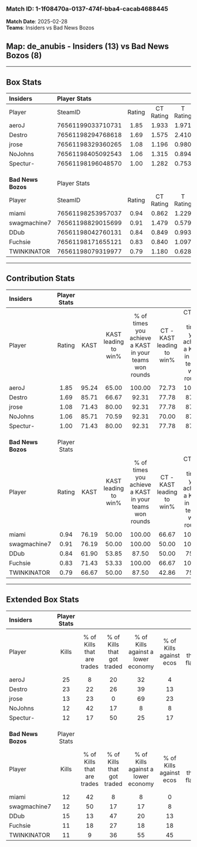 ### Match ID: 1-1f08470a-0137-474f-bba4-cacab4688445  
**Match Date**: 2025-02-28  
**Teams**: Insiders vs Bad News Bozos  

## **Map**: de_anubis - Insiders (13) vs Bad News Bozos (8)  
---  

## Box Stats  

| **Insiders**       | Player Stats      |        |           |          |       |       |       |         |        |      |     |
| :- | :- | :-: | :-: | :-: | :-: | :-: | :-: | :-: | :-: | :-: | :-: |
| Player             | SteamID           | Rating | CT Rating | T Rating | KAST  |  ADR  | Kills | Assists | Deaths | K/D  | HS% |
| aeroJ              | 76561199033710731 |  1.85  |   1.933   |  1.971   | 95.24 | 116.6 |  25   |    4    |   13   | 1.92 | 24  |
| Destro             | 76561198294768618 |  1.69  |   1.575   |  2.410   | 85.71 | 116.1 |  23   |    4    |   13   | 1.77 | 60  |
| jrose              | 76561198329360265 |  1.08  |   1.196   |  0.980   | 71.43 | 55.5  |  13   |    2    |   9    | 1.44 | 38  |
| NoJohns            | 76561198405092543 |  1.06  |   1.315   |  0.894   | 85.71 | 64.5  |  12   |    5    |   14   | 0.86 | 75  |
| Spectur-           | 76561198196048570 |  1.00  |   1.282   |  0.753   | 71.43 | 74.6  |  12   |    4    |   13   | 0.92 | 50  |
|                    |                   |        |           |          |       |       |       |         |        |      |     |
|                    |                   |        |           |          |       |       |       |         |        |      |     |
|                    |                   |        |           |          |       |       |       |         |        |      |     |
| **Bad News Bozos** | Player Stats      |        |           |          |       |       |       |         |        |      |     |
| Player             | SteamID           | Rating | CT Rating | T Rating | KAST  |  ADR  | Kills | Assists | Deaths | K/D  | HS% |
| miami              | 76561198253957037 |  0.94  |   0.862   |  1.229   | 76.19 | 76.7  |  12   |    4    |   17   | 0.71 | 66  |
| swagmachine7       | 76561198829015699 |  0.91  |   1.479   |  0.579   | 76.19 | 58.6  |  12   |    4    |   16   | 0.75 | 66  |
| DDub               | 76561198042760131 |  0.84  |   0.849   |  0.993   | 61.90 | 67.8  |  15   |    1    |   20   | 0.75 | 46  |
| Fuchsie            | 76561198171655121 |  0.83  |   0.840   |  1.097   | 71.43 | 53.2  |  11   |    2    |   15   | 0.73 | 54  |
| TWINKINATOR        | 76561198079319977 |  0.79  |   1.180   |  0.628   | 66.67 | 68.9  |  11   |    5    |   18   | 0.61 | 63  |
---  

## Contribution Stats  

| **Insiders**       | Player Stats |       |                      |                                                        |                           |                                                             |                          |                                                            |
| :- | :-: | :-: | :-: | :-: | :-: | :-: | :-: | :-: |
| Player             |    Rating    | KAST  | KAST leading to win% | % of times you achieve a KAST in your teams won rounds | CT - KAST leading to win% | CT - % of times you achieve a KAST in your teams won rounds | T - KAST leading to win% | T - % of times you achieve a KAST in your teams won rounds |
| aeroJ              |     1.85     | 95.24 |        65.00         |                         100.00                         |           72.73           |                           100.00                            |          55.56           |                           100.00                           |
| Destro             |     1.69     | 85.71 |        66.67         |                         92.31                          |           77.78           |                            87.50                            |          55.56           |                           100.00                           |
| jrose              |     1.08     | 71.43 |        80.00         |                         92.31                          |           77.78           |                            87.50                            |          83.33           |                           100.00                           |
| NoJohns            |     1.06     | 85.71 |        70.59         |                         92.31                          |           70.00           |                            87.50                            |          71.43           |                           100.00                           |
| Spectur-           |     1.00     | 71.43 |        80.00         |                         92.31                          |           77.78           |                            87.50                            |          83.33           |                           100.00                           |
|                    |              |       |                      |                                                        |                           |                                                             |                          |                                                            |
|                    |              |       |                      |                                                        |                           |                                                             |                          |                                                            |
|                    |              |       |                      |                                                        |                           |                                                             |                          |                                                            |
| **Bad News Bozos** | Player Stats |       |                      |                                                        |                           |                                                             |                          |                                                            |
| Player             |    Rating    | KAST  | KAST leading to win% | % of times you achieve a KAST in your teams won rounds | CT - KAST leading to win% | CT - % of times you achieve a KAST in your teams won rounds | T - KAST leading to win% | T - % of times you achieve a KAST in your teams won rounds |
| miami              |     0.94     | 76.19 |        50.00         |                         100.00                         |           66.67           |                           100.00                            |          40.00           |                           100.00                           |
| swagmachine7       |     0.91     | 76.19 |        50.00         |                         100.00                         |           50.00           |                           100.00                            |          50.00           |                           100.00                           |
| DDub               |     0.84     | 61.90 |        53.85         |                         87.50                          |           50.00           |                            75.00                            |          57.14           |                           100.00                           |
| Fuchsie            |     0.83     | 71.43 |        53.33         |                         100.00                         |           66.67           |                           100.00                            |          44.44           |                           100.00                           |
| TWINKINATOR        |     0.79     | 66.67 |        50.00         |                         87.50                          |           42.86           |                            75.00                            |          57.14           |                           100.00                           |
---  

## Extended Box Stats  

| **Insiders**       | Player Stats |                            |                            |                                    |                         |                              |                                 |        |                             |                                     |                          |                               |                            |
| :- | :-: | :-: | :-: | :-: | :-: | :-: | :-: | :-: | :-: | :-: | :-: | :-: | :-: |
| Player             |    Kills     | % of Kills that are trades | % of Kills that got traded | % of Kills against a lower economy | % of Kills against ecos | % of Kills that are flawless | % of Kills that are close duels | Deaths | % of Deaths that get traded | % of Deaths against a lower economy | % of Deaths against ecos | % of Deaths that are flawless | % of Deaths that are close |
| aeroJ              |      25      |             8              |             20             |                 32                 |            4            |              72              |                4                |   13   |             31              |                 15                  |            0             |              77               |             15             |
| Destro             |      23      |             22             |             26             |                 39                 |           13            |              52              |                0                |   13   |             46              |                 15                  |            8             |              54               |             0              |
| jrose              |      13      |             23             |             0              |                 69                 |           23            |              62              |                0                |   9    |             11              |                  0                  |            0             |              56               |             0              |
| NoJohns            |      12      |             42             |             17             |                 8                  |            8            |              58              |                0                |   14   |             29              |                 21                  |            7             |              71               |             0              |
| Spectur-           |      12      |             17             |             50             |                 25                 |           17            |              42              |                8                |   13   |             15              |                 23                  |            15            |              46               |             15             |
|                    |              |                            |                            |                                    |                         |                              |                                 |        |                             |                                     |                          |                               |                            |
|                    |              |                            |                            |                                    |                         |                              |                                 |        |                             |                                     |                          |                               |                            |
|                    |              |                            |                            |                                    |                         |                              |                                 |        |                             |                                     |                          |                               |                            |
| **Bad News Bozos** | Player Stats |                            |                            |                                    |                         |                              |                                 |        |                             |                                     |                          |                               |                            |
| Player             |    Kills     | % of Kills that are trades | % of Kills that got traded | % of Kills against a lower economy | % of Kills against ecos | % of Kills that are flawless | % of Kills that are close duels | Deaths | % of Deaths that get traded | % of Deaths against a lower economy | % of Deaths against ecos | % of Deaths that are flawless | % of Deaths that are close |
| miami              |      12      |             42             |             8              |                 8                  |            0            |              67              |                0                |   17   |             29              |                  6                  |            6             |              35               |             6              |
| swagmachine7       |      12      |             50             |             17             |                 17                 |            8            |              58              |               17                |   16   |             13              |                 13                  |            6             |              63               |             6              |
| DDub               |      15      |             13             |             47             |                 20                 |           13            |              73              |                0                |   20   |             15              |                 15                  |            10            |              70               |             0              |
| Fuchsie            |      11      |             18             |             27             |                 18                 |           18            |              64              |               18                |   15   |             40              |                  7                  |            0             |              53               |             0              |
| TWINKINATOR        |      11      |             9              |             36             |                 55                 |           45            |              45              |                0                |   18   |             17              |                  6                  |            0             |              67               |             0              |
